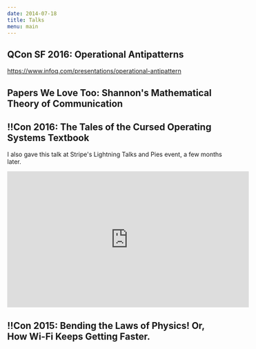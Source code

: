 ```yaml
---
date: 2014-07-18
title: Talks
menu: main
---
```


## QCon SF 2016: Operational Antipatterns
https://www.infoq.com/presentations/operational-antipattern

<script async class="speakerdeck-embed" data-id="2aab001fdca34428bc7a56fc13c64bf6" data-ratio="1.77777777777778" src="//speakerdeck.com/assets/embed.js"></script>

## Papers We Love Too: Shannon's Mathematical Theory of Communication

<script async class="speakerdeck-embed" data-id="9c716593a1974b3bac610c3b95c07515" data-ratio="1.33333333333333" src="//speakerdeck.com/assets/embed.js"></script>

## !!Con 2016: The Tales of the Cursed Operating Systems Textbook

I also gave this talk at Stripe's Lightning Talks and Pies event, a few months later.

<script async class="speakerdeck-embed" data-id="5b28cca562924d7f81004946599fb420" data-ratio="1.33333333333333" src="//speakerdeck.com/assets/embed.js"></script>

<iframe width="560" height="315" src="https://www.youtube.com/embed/QxtwVsHxvC4rel=0&amp;showinfo=0" frameborder="0" allowfullscreen></iframe>

## !!Con 2015: Bending the Laws of Physics! Or, How Wi-Fi Keeps Getting Faster.
